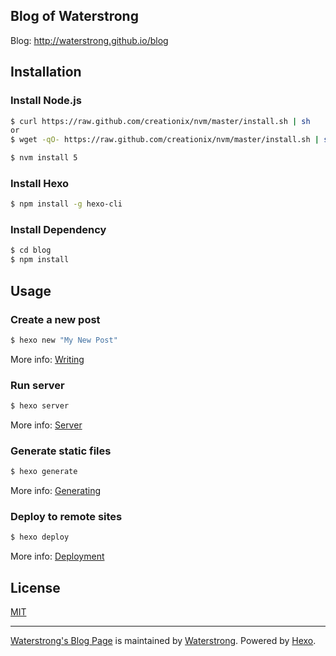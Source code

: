 ## Blog of Waterstrong

Blog: <http://waterstrong.github.io/blog>

## Installation

### Install Node.js
``` bash
$ curl https://raw.github.com/creationix/nvm/master/install.sh | sh
or
$ wget -qO- https://raw.github.com/creationix/nvm/master/install.sh | sh

$ nvm install 5
```

### Install Hexo
``` bash
$ npm install -g hexo-cli
```
### Install Dependency
``` bash
$ cd blog
$ npm install
```

## Usage

### Create a new post

``` bash
$ hexo new "My New Post"
```

More info: [Writing](https://hexo.io/docs/writing.html)

### Run server

``` bash
$ hexo server
```

More info: [Server](https://hexo.io/docs/server.html)

### Generate static files

``` bash
$ hexo generate
```

More info: [Generating](https://hexo.io/docs/generating.html)

### Deploy to remote sites

``` bash
$ hexo deploy
```

More info: [Deployment](https://hexo.io/docs/deployment.html)


## License

[MIT](http://opensource.org/licenses/MIT)


----
[Waterstrong's Blog Page](http://waterstrong.github.io/blog) is maintained by [Waterstrong](https://github.com/waterstrong). Powered by [Hexo](https://hexo.io/).
